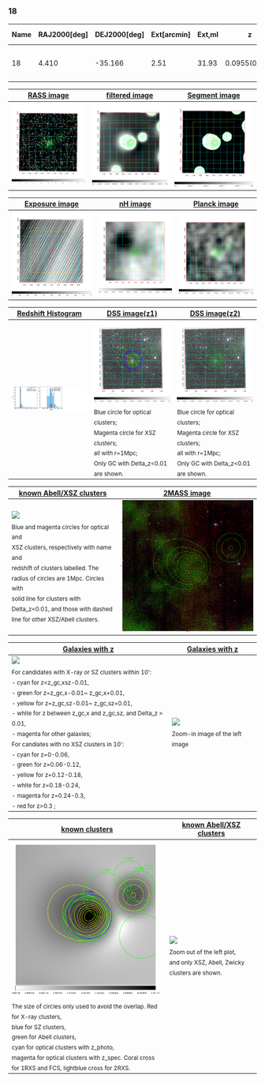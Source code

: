 <div STYLE="page-break-after: always;"></div>

### 18

|Name|RAJ2000[deg]|DEJ2000[deg] |Ext[arcmin]| Ext,ml | z | z_src| C|GC(XSZ,Delta_z<0.01)| GC(OPT,Delta_z<0.01)|GC| R_sig[arcmin] | R500[arcmin] | R500[Mpc]| CRsig[c/s] | CR500[c/s] |L500[1E44 erg/s]|F500[1E-12 erg/s/cm^2]| M500[1E14 Msun]|Tx[keV]|Cnt_sig|Beta|Rc[arcmin]|Comment|Alias|
|---|---|---|---|---|---|------|---|--------|---------|----------|---|---|---|---|---|---|---|---|---|---|---|---|---|---|
|18| 4.410| -35.166| 2.51| 31.93| 0.0955(0.005)| z1, z_xsz| B| MCXC, Tar| A, N, W| A, MCXC, N, Tar, W| 8.312| 7.901| 0.839| 0.167(0.036)| 0.166(0.036)| 0.736(0.103)| 3.202(0.450)| 1.84(0.13)| 3.22(0.14)| 51.0| 0.910(-0.110+0.065)| 5.603(-0.823+0.656)| -| k298|

|[RASS image](../image/18/18_img.pdf)|[filtered image](../image/18/18_fil.pdf)|[Segment image](../image/18/18_seg.pdf)|
|-------------------|--------------------|-------------------|
| <img src="../image/18/18_img.png" width="300">  | <img src="../image/18/18_fil.png" width="300">   | <img src="../image/18/18_seg.png" width="300">  |

|[Exposure image](../image/18/18_mex.pdf)| [nH image](../image/18/18_nh.pdf)| [Planck image](../image/18/18_p.pdf)|
|-------------------|--------------------|-------------------|
|<img src="../image/18/18_mex.png" width="300">   | <img src="../image/18/18_nh.png" width="300">    | <img src="../image/18/18_p.png" width="300"> |

|[Redshift Histogram](../image/18/18_zg.pdf) | [DSS image(z1)](../image/18/18_dss_z1.pdf)      |  [DSS image(z2)](../image/18/18_dss_z2.pdf)    |
|-------------------|--------------------|-------------------|
|<img src="../image/18/18_zg.png" width="300"> |<img src="../image/18/18_dss_z1.png" width="300"> <sub><br>Blue circle for optical clusters; <br>Magenta circle for XSZ clusters; <br>all with r=1Mpc; <br>Only GC with Delta_z<0.01 are shown. </sub>| <img src="../image/18/18_dss_z2.png" width="300"><sub><br>Blue circle for optical clusters; <br>Magenta circle for XSZ clusters; <br>all with r=1Mpc; <br>Only GC with Delta_z<0.01 are shown. </sub> |

|[known Abell/XSZ clusters](../image/18/18_m.pdf) | [2MASS image](../image/18/18_2mass.pdf)      |
|-------------------|-------------------|
|<img src=../image/18/18_m.png width="300"> <br><sub>Blue and magenta circles for optical and <br>XSZ clusters, respectively with name and <br>redshift of clusters labelled. The <br>radius of circles are 1Mpc. Circles with <br>solid line for clusters with <br>Delta_z<0.01, and those with dashed <br>line for other XSZ/Abell clusters.        </sub>|<img src="../image/18/18_2mass.png" width="300">  |

|[Galaxies with z](../image/18/18_opt_ned.pdf) |[Galaxies with z](../image/18/18_opt_ned_zoom.pdf) |
|-------------------|-------------------|
| <img src=../image/18/18_opt_ned.png width="300"> <br><sub> For candidates with X-ray or SZ clusters within 10': <br> - cyan for z<z_gc,xsz-0.01, <br> - green for z=z_gc,x-0.01~ z_gc,x+0.01, <br> - yellow for z=z_gc,sz-0.01~ z_gc,sz+0.01, <br> - white for z between z_gc,x and z_gc,sz, and Delta_z > 0.01, <br> - magenta for other galaxies; <br>For candiates with no XSZ clusters in 10': <br> - cyan for z=0-0.06, <br> - green for z=0.06-0.12, <br> - yellow for z=0.12-0.18, <br> - white for z=0.18-0.24, <br> - magenta for z=0.24-0.3, <br> - red for z>0.3 ;  </sub>|<img src=../image/18/18_opt_ned_zoom.png width="300">  <br><sub> Zoom-in image of the left image</sub>|

|[known clusters](../image/18/18_gc.pdf) |[known Abell/XSZ clusters](../image/18/18_gc_large.pdf) |
|-------------------|-------------------|
| <img src=../image/18/18_gc.png width="300"> <br><sub> The size of circles only used to avoid the overlap. Red for X-ray clusters, <br> blue for SZ clusters, <br> green for Abell clusters, <br> cyan for optical clusters with z_photo, <br> magenta for optical clusters with z_spec. Coral cross for 1RXS and FCS, lightblue cross for 2RXS. </sub>|<img src=../image/18/18_gc_large.png width="300"> <br><sub> Zoom out of the left plot, <br> and only XSZ, Abell, Zwicky clusters are shown. </sub> |



